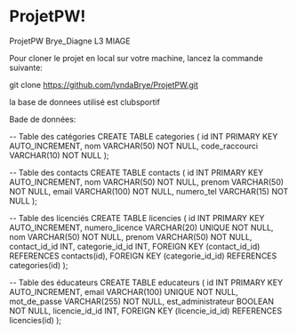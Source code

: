 # ProjetPW!
ProjetPW Brye_Diagne L3 MIAGE

Pour cloner le projet en local sur votre machine, lancez la commande suivante:

git clone https://github.com/lyndaBrye/ProjetPW.git

la base de donnees utilisé est clubsportif




Bade de données:

-- Table des catégories
CREATE TABLE categories (
    id INT PRIMARY KEY AUTO_INCREMENT,
    nom VARCHAR(50) NOT NULL,
    code_raccourci VARCHAR(10) NOT NULL
);

-- Table des contacts
CREATE TABLE contacts (
    id INT PRIMARY KEY AUTO_INCREMENT,
    nom VARCHAR(50) NOT NULL,
    prenom VARCHAR(50) NOT NULL,
    email VARCHAR(100) NOT NULL,
    numero_tel VARCHAR(15) NOT NULL
);

-- Table des licenciés
CREATE TABLE licencies (
    id INT PRIMARY KEY AUTO_INCREMENT,
    numero_licence VARCHAR(20) UNIQUE NOT NULL,
    nom VARCHAR(50) NOT NULL,
    prenom VARCHAR(50) NOT NULL,
    contact_id_id INT,
    categorie_id_id INT,
    FOREIGN KEY (contact_id_id) REFERENCES contacts(id),
    FOREIGN KEY (categorie_id_id) REFERENCES categories(id)
);

-- Table des éducateurs
CREATE TABLE educateurs (
    id INT PRIMARY KEY AUTO_INCREMENT,
    email VARCHAR(100) UNIQUE NOT NULL,
    mot_de_passe VARCHAR(255) NOT NULL,
    est_administrateur BOOLEAN NOT NULL,
    licencie_id_id INT,
    FOREIGN KEY (licencie_id_id) REFERENCES licencies(id)
);
